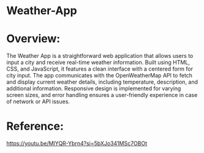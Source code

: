 # Weather-App
# Overview:
The Weather App is a straightforward web application that allows users to input a city and receive real-time weather information. Built using HTML, CSS, and JavaScript, it features a clean interface with a centered form for city input. The app communicates with the OpenWeatherMap API to fetch and display current weather details, including temperature, description, and additional information. Responsive design is implemented for varying screen sizes, and error handling ensures a user-friendly experience in case of network or API issues.
# Reference:
https://youtu.be/MIYQR-Ybrn4?si=5bXJo341MSc7OBOt
